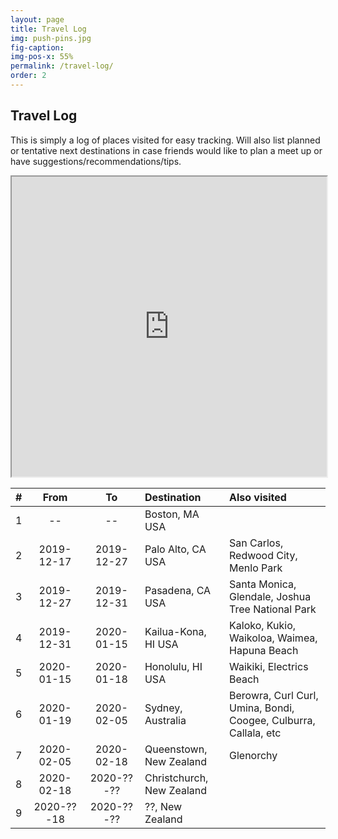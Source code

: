 ```yaml
---
layout: page
title: Travel Log
img: push-pins.jpg
fig-caption:
img-pos-x: 55%
permalink: /travel-log/
order: 2
---
```

## Travel Log

This is simply a log of places visited for easy tracking. Will also list planned or tentative next destinations in case friends would like to plan a meet up or have suggestions/recommendations/tips.

<iframe src="https://www.google.com/maps/d/u/0/embed?mid=1oxLJpepp84n6hh4AQPr082m7n4kWaLeX&z=2" width="100%" height="480"></iframe>

<div class="table-wrapper" markdown="block">

| #   | From       | To         | Destination          | Also visited |
| :-: | :--------: | :--------: | :------------------- | :----------- |
| 1   | --         | --         | Boston, MA USA       | |
| 2   | 2019-12-17 | 2019-12-27 | Palo Alto, CA USA    | San Carlos, Redwood City, Menlo Park |
| 3   | 2019-12-27 | 2019-12-31 | Pasadena, CA USA     | Santa Monica, Glendale, Joshua Tree National Park|
| 4   | 2019-12-31 | 2020-01-15 | Kailua-Kona, HI USA  | Kaloko, Kukio, Waikoloa, Waimea, Hapuna Beach |
| 5   | 2020-01-15 | 2020-01-18 | Honolulu, HI USA     | Waikiki, Electrics Beach |
| 6   | 2020-01-19 | 2020-02-05 | Sydney, Australia    | Berowra, Curl Curl, Umina, Bondi, Coogee, Culburra, Callala, etc |
| 7   | 2020-02-05 | 2020-02-18 | Queenstown, New Zealand | Glenorchy |
| 8   | 2020-02-18 | 2020-??-?? | Christchurch, New Zealand | |
| 9   | 2020-??-18 | 2020-??-?? | ??, New Zealand | |

</div>
